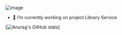 ![image](https://www.codewars.com/users/Vitaliy%20Replyuk/badges/micro)
- 🔭 I’m currently working on project Library Service

[![Anurag's GitHub stats](https://github-readme-stats.vercel.app/api?username=vr242kj&show_icons=true&theme=gruvbox)]

